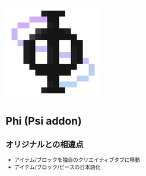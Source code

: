 ![Phi logo](src/main/resources/logo.png)
# Phi (Psi addon)
## オリジナルとの相違点
* アイテム/ブロックを独自のクリエイティブタブに移動
* アイテム/ブロック/ピースの日本語化
